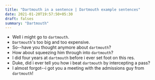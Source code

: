```yaml
---
title: "Dartmouth in a sentence | Dartmouth example sentences"
date: 2021-01-20T19:57:50+05:30
draft: falses
summary: "Dartmouth"
---
```

- Well i might go to `dartmouth`.
- `Dartmouth`'s too big and too expensive.
- So--have you thought anymore about `dartmouth`?
- How about squeezing him through into `dartmouth`?
- I did four years at `dartmouth` before i ever set foot on this res.
- Duke, did i ever tell you how i beat `dartmouth` by intercepting a pass?
- I almost forgot--i got you a meeting with the admissions guy from `dartmouth`!
                 
